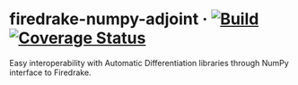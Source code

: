 # firedrake-numpy-adjoint &middot; [![Build](https://github.com/ivanyashchuk/firedrake-numpy-adjoint/workflows/CI/badge.svg)](https://github.com/ivanyashchuk/firedrake-numpy-adjoint/actions?query=workflow%3ACI+branch%3Amaster) [![Coverage Status](https://coveralls.io/repos/github/IvanYashchuk/firedrake-numpy-adjoint/badge.svg?branch=master)](https://coveralls.io/github/IvanYashchuk/firedrake-numpy-adjoint?branch=master)

Easy interoperability with Automatic Differentiation libraries through NumPy interface to Firedrake.
